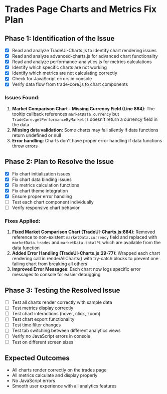 # Trades Page Charts and Metrics Fix Plan

## Phase 1: Identification of the Issue
- [x] Read and analyze TradeUI-Charts.js to identify chart rendering issues
- [x] Read and analyze advanced-charts.js for advanced chart functionality
- [x] Read and analyze performance-analytics.js for metrics calculations
- [x] Identify which specific charts are not working
- [x] Identify which metrics are not calculating correctly
- [x] Check for JavaScript errors in console
- [x] Verify data flow from trade-core.js to chart components

### Issues Found:
1. **Market Comparison Chart - Missing Currency Field (Line 884)**: The tooltip callback references `marketData.currency` but `TradeCore.getPerformanceByMarket()` doesn't return a currency field in the data
2. **Missing data validation**: Some charts may fail silently if data functions return undefined or null
3. **Error handling**: Charts don't have proper error handling if data functions throw errors

## Phase 2: Plan to Resolve the Issue
- [x] Fix chart initialization issues
- [x] Fix chart data binding issues
- [x] Fix metrics calculation functions
- [x] Fix chart theme integration
- [x] Ensure proper error handling
- [ ] Test each chart component individually
- [ ] Verify responsive chart behavior

### Fixes Applied:
1. **Fixed Market Comparison Chart (TradeUI-Charts.js:884)**: Removed reference to non-existent `marketData.currency` field and replaced with `marketData.trades` and `marketData.totalPL` which are available from the data function
2. **Added Error Handling (TradeUI-Charts.js:29-77)**: Wrapped each chart rendering call in renderAllCharts() with try-catch blocks to prevent one failing chart from breaking all others
3. **Improved Error Messages**: Each chart now logs specific error messages to console for easier debugging

## Phase 3: Testing the Resolved Issue
- [ ] Test all charts render correctly with sample data
- [ ] Test metrics display correctly
- [ ] Test chart interactions (hover, click, zoom)
- [ ] Test chart export functionality
- [ ] Test time filter changes
- [ ] Test tab switching between different analytics views
- [ ] Verify no JavaScript errors in console
- [ ] Test on different screen sizes

## Expected Outcomes
- All charts render correctly on the trades page
- All metrics calculate and display properly
- No JavaScript errors
- Smooth user experience with all analytics features
